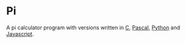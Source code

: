 # Pi

A pi calculator program with versions written in <a href="./src/pi.c">C</a>, <a href="./src/pi.pp">Pascal</a>, <a href="./src/pi.py">Python</a> and <a href="./src/pi.js">Javascript</a>.
